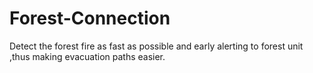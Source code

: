 # Forest-Connection
Detect the forest fire as fast as possible and early alerting to forest unit ,thus making evacuation paths easier.  
